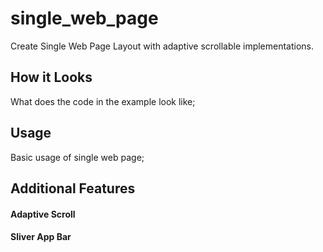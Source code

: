 # single_web_page

Create Single Web Page Layout with adaptive scrollable implementations.

## How it Looks
What does the code in the example look like;

## Usage
Basic usage of single web page;

## Additional Features

#### Adaptive Scroll

#### Sliver App Bar
